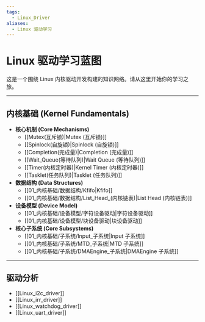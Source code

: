 ```yaml
---
tags:
  - Linux_Driver
aliases:
  - Linux 驱动学习
---
```

# Linux 驱动学习蓝图

这是一个围绕 Linux 内核驱动开发构建的知识网络。请从这里开始你的学习之旅。

---

## 内核基础 (Kernel Fundamentals)


-   **核心机制 (Core Mechanisms)**
    -   [[Mutex(互斥锁)|Mutex (互斥锁)]]
    -   [[Spinlock(自旋锁)|Spinlock (自旋锁)]]
    -   [[Completion(完成量)|Completion (完成量)]]
    -   [[Wait_Queue(等待队列)|Wait Queue (等待队列)]]
    -   [[Timer(内核定时器)|Kernel Timer (内核定时器)]]
    -   [[Tasklet(任务队列)|Tasklet (任务队列)]]
-   **数据结构 (Data Structures)**
    -   [[01_内核基础/数据结构/Kfifo|Kfifo]]
    -   [[01_内核基础/数据结构/List_Head_(内核链表)|List Head (内核链表)]]
-   **设备模型 (Device Model)**
	-   [[01_内核基础/设备模型/字符设备驱动|字符设备驱动]]
	-   [[01_内核基础/设备模型/块设备驱动|块设备驱动]]
-   **核心子系统 (Core Subsystems)**
    -   [[01_内核基础/子系统/Input_子系统|Input 子系统]]
    -   [[01_内核基础/子系统/MTD_子系统|MTD 子系统]]
    -   [[01_内核基础/子系统/DMAEngine_子系统|DMAEngine 子系统]]

---

##  驱动分析
-   [[Linux_i2c_driver]]
-   [[Linux_irr_driver]]
-   [[Linux_watchdog_driver]]
-   [[Linux_uart_driver]]